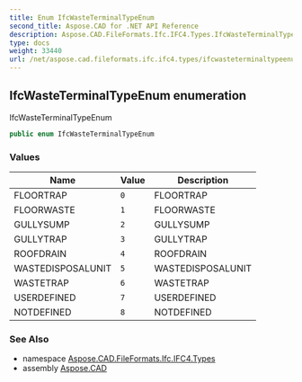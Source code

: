 ```yaml
---
title: Enum IfcWasteTerminalTypeEnum
second_title: Aspose.CAD for .NET API Reference
description: Aspose.CAD.FileFormats.Ifc.IFC4.Types.IfcWasteTerminalTypeEnum enum. IfcWasteTerminalTypeEnum
type: docs
weight: 33440
url: /net/aspose.cad.fileformats.ifc.ifc4.types/ifcwasteterminaltypeenum/
---
```

## IfcWasteTerminalTypeEnum enumeration

IfcWasteTerminalTypeEnum

```csharp
public enum IfcWasteTerminalTypeEnum
```

### Values

| Name | Value | Description |
| --- | --- | --- |
| FLOORTRAP | `0` | FLOORTRAP |
| FLOORWASTE | `1` | FLOORWASTE |
| GULLYSUMP | `2` | GULLYSUMP |
| GULLYTRAP | `3` | GULLYTRAP |
| ROOFDRAIN | `4` | ROOFDRAIN |
| WASTEDISPOSALUNIT | `5` | WASTEDISPOSALUNIT |
| WASTETRAP | `6` | WASTETRAP |
| USERDEFINED | `7` | USERDEFINED |
| NOTDEFINED | `8` | NOTDEFINED |

### See Also

* namespace [Aspose.CAD.FileFormats.Ifc.IFC4.Types](../../aspose.cad.fileformats.ifc.ifc4.types/)
* assembly [Aspose.CAD](../../)


